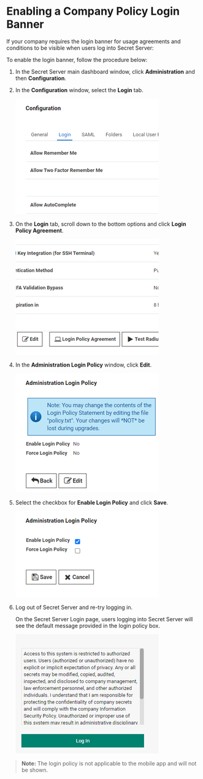 [title]: # (Enable Company Policy Banner)
[tags]: # (Advanced Encryption)
[priority]: # (1000)
[display]: # (all)

# Enabling a Company Policy Login Banner

If your company requires the login banner for usage agreements and conditions to be visible when users log into Secret Server:

To enable the login banner, follow the procedure below:

1. In the Secret Server main dashboard window, click **Administration** and then **Configuration**.

1. In the **Configuration** window, select the **Login** tab.

     ![policy-banner2](images/banner1.png)

1. On the **Login** tab, scroll down to the bottom options and click **Login Policy Agreement**.

     ![policy-banner3](images/banner2.png)

1. In the **Administration Login Policy** window, click **Edit**.

     ![policy-banner4](images/banner3.png)

1. Select the checkbox for **Enable Login Policy** and click **Save**.

     ![policy-banner5](images/banner4.png)

1. Log out of Secret Server and re-try logging in.

   On the Secret Server Login page, users logging into Secret Server will see the default message provided in the login policy box.

     ![policy-banner7](images/banner6.png)

>**Note:** The login policy is not applicable to the mobile app and will not be shown.